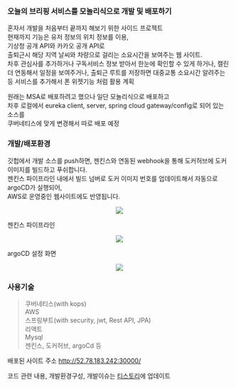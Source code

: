 ### 오늘의 브리핑 서비스를 모놀리식으로 개발 및 배포하기

혼자서 개발을 처음부터 끝까지 해보기 위한 사이드 프로젝트  
현재까지 기능은 유저 정보의 위치 정보를 이용,  
기상청 공개 API와 카카오 공개 API로  
출퇴근시 해당 지역 날씨와 차량으로 걸리는 소요시간을 보여주는 웹 사이트.  
차후 관심사를 추가하거나 구독서비스 정보 받아서 한눈에 확인할 수 있게 하거나, 캘린더 연동해서 일정을 보여주거나, 출퇴근 루트를 저장하면 대중교통 소요시간 알려주는 등 서비스를 추가해서 폰 위젯기능 처럼 활용 계획

원래는 MSA로 배포하려고 했으나 일단 모놀리식으로 배포하고  
차후 로컬에서 eureka client, server, spring cloud gateway/config로 되어 있는 소스를  
쿠버네티스에 맞게 변경해서 따로 배포 예정

### 개발/배포환경

깃헙에서 개발 소스를 push하면, 젠킨스와 연동된 webhook을 통해 도커허브에 도커 이미지를 빌드하고 푸쉬합니다.  
젠킨스 파이프라인 내에서 빌드 넘버로 도커 이미지 번호를 업데이트해서 자동으로 argoCD가 실행되어,  
AWS로 운영중인 웹사이트에도 반영됩니다.

<p align="center">
 <img src = "https://www.notion.so/image/https%3A%2F%2Fs3-us-west-2.amazonaws.com%2Fsecure.notion-static.com%2F410d88e7-b7a9-4a60-9846-7934752afe9b%2FUntitled.png?id=630cb3dd-8fd8-4a0d-acd9-61319b3ff785&table=block&spaceId=71040084-e6a8-42da-9ccc-360e470f3823&width=2000&userId=e913119f-13fe-49e6-b319-4e3cac0236a4&cache=v2">
</p>
   
젠킨스 파이프라인    
<p align="center">
 <img src = "https://s3.us-west-2.amazonaws.com/secure.notion-static.com/f561c8c0-382b-44c3-94b9-1f397ccb2311/Untitled.png?X-Amz-Algorithm=AWS4-HMAC-SHA256&X-Amz-Content-Sha256=UNSIGNED-PAYLOAD&X-Amz-Credential=AKIAT73L2G45EIPT3X45%2F20230327%2Fus-west-2%2Fs3%2Faws4_request&X-Amz-Date=20230327T111757Z&X-Amz-Expires=86400&X-Amz-Signature=77cd1d5ae23516dd8c49b4d14ec236bd0313412d377051e6c775c893b95169ed&X-Amz-SignedHeaders=host&response-content-disposition=filename%3D%22Untitled.png%22&x-id=GetObject">
</p>
   
argoCD 설정 화면   
<p align="center">
 <img src = "https://s3.us-west-2.amazonaws.com/secure.notion-static.com/c93f72ae-9b9b-4adf-9c2a-47fcc7faaf05/Untitled.png?X-Amz-Algorithm=AWS4-HMAC-SHA256&X-Amz-Content-Sha256=UNSIGNED-PAYLOAD&X-Amz-Credential=AKIAT73L2G45EIPT3X45%2F20230327%2Fus-west-2%2Fs3%2Faws4_request&X-Amz-Date=20230327T111813Z&X-Amz-Expires=86400&X-Amz-Signature=c7bcc87d3d9e0db6e022183398aeefba5a4c009aecb60dd0ca01a0e3dcd31a7f&X-Amz-SignedHeaders=host&response-content-disposition=filename%3D%22Untitled.png%22&x-id=GetObject">
</p>
   
### 사용기술
> 쿠버네티스(with kops)  
> AWS  
> 스프링부트(with security, jwt, Rest API, JPA)  
> 리액트  
> Mysql  
> 젠킨스, 도커허브, argoCd 등

배포된 사이트 주소
http://52.78.183.242:30000/

코드 관련 내용, 개발환경구성, 개발이슈는 [티스토리](https://hanaweb.tistory.com/category/%EC%BF%A0%EB%B2%84%EB%84%A4%ED%8B%B0%EC%8A%A4%2CAWS%2CJPA%2CCICD%2CMSA%EC%82%AC%EC%9D%B4%EB%93%9C%ED%94%84%EB%A1%9C%EC%A0%9D%ED%8A%B8)에 업데이트
